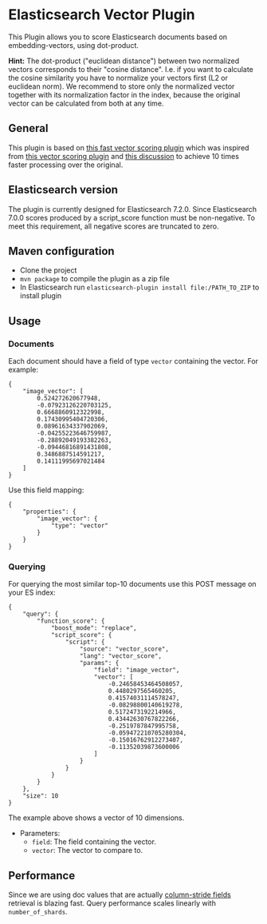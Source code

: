 # Elasticsearch Vector Plugin

This Plugin allows you to score Elasticsearch documents based on embedding-vectors, using dot-product.

**Hint:** The dot-product ("euclidean distance") between two normalized vectors corresponds to their "cosine distance".
I.e. if you want to calculate the cosine similarity you have to normalize your vectors first (L2 or euclidean norm).
We recommend to store only the normalized vector together with its normalization factor in the index, because the 
original vector can be calculated from both at any time.


## General
This plugin is based on [this fast vector scoring plugin](https://github.com/lior-k/fast-elasticsearch-vector-scoring) 
which was inspired from [this vector scoring plugin](https://github.com/MLnick/elasticsearch-vector-scoring) and 
[this discussion](https://discuss.elastic.co/t/vector-scoring/85227/6) to achieve 10 times faster processing over the original.


## Elasticsearch version
The plugin is currently designed for Elasticsearch 7.2.0.
Since Elasticsearch 7.0.0 scores produced by a script_score function must be non-negative. To meet this requirement, 
all negative scores are truncated to zero.


## Maven configuration
* Clone the project
* `mvn package` to compile the plugin as a zip file
* In Elasticsearch run `elasticsearch-plugin install file:/PATH_TO_ZIP` to install plugin


## Usage

### Documents

Each document should have a field of type `vector` containing the vector. For example:
```
{
    "image_vector": [
        0.524272620677948,
        -0.07923126220703125,
        0.6668860912322998,
        0.17430995404720306,
        0.08961634337902069,
        -0.04255223646759987,
        -0.28892049193382263,
        -0.09446816891431808,
        0.3486887514591217,
        0.14111995697021484
    ]
}
```

Use this field mapping:
```
{
    "properties": {
        "image_vector": { 
            "type": "vector"
        }
    }
}
```

### Querying
For querying the most similar top-10 documents use this POST message on your ES index:

```
{
    "query": {
        "function_score": {
            "boost_mode": "replace",
            "script_score": {
                "script": {
                    "source": "vector_score",
                    "lang": "vector_score",
                    "params": {
                        "field": "image_vector",
                        "vector": [
                            -0.24658453464508057,
                            0.4480297565460205,
                            0.41574031114578247,
                            -0.08298800140619278,
                            0.5172473192214966,
                            0.43442630767822266,
                            -0.2519787847995758,
                            -0.059472210705280304,
                            -0.15016762912273407,
                            -0.11352039873600006
                        ]
                    }
                }
            }
        }
    },
    "size": 10
}
```

The example above shows a vector of 10 dimensions.
* Parameters:
   - `field`: The field containing the vector.
   - `vector`: The vector to compare to.
 
## Performance

Since we are using doc values that are actually 
[column-stride fields](https://www.elastic.co/de/blog/sparse-versus-dense-document-values-with-apache-lucene)
retrieval is blazing fast. Query performance scales linearly with `number_of_shards`.